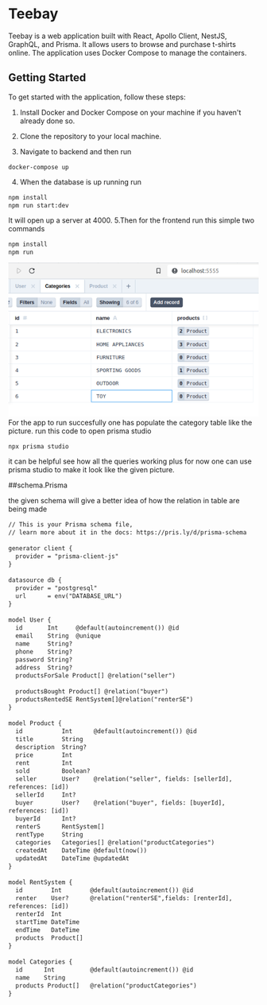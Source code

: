 # Teebay

Teebay is a web application built with React, Apollo Client, NestJS, GraphQL, and Prisma. It allows users to browse and purchase t-shirts online. The application uses Docker Compose to manage the containers.

## Getting Started

To get started with the application, follow these steps:

1. Install Docker and Docker Compose on your machine if you haven't already done so.

2. Clone the repository to your local machine.

3. Navigate to backend and then run

```
docker-compose up
```
4. When the database is up running run
```
npm install
npm run start:dev
```
It will open up a server  at 4000.
5.Then for the frontend run this simple two commands
```
npm install
npm run 
```
![Alt Text](category.png)
For the app to run succesfully one has populate the category table like the picture. 
run this code to open prisma studio
```
npx prisma studio
```
it can be helpful see how all the queries working plus for now one can use prisma studio to make it look like the given picture.

##schema.Prisma

the given schema will give a better idea of how the relation in table are being made
```
// This is your Prisma schema file,
// learn more about it in the docs: https://pris.ly/d/prisma-schema

generator client {
  provider = "prisma-client-js"
}

datasource db {
  provider = "postgresql"
  url      = env("DATABASE_URL")
}

model User {
  id       Int     @default(autoincrement()) @id
  email    String  @unique
  name     String?
  phone    String?
  password String?
  address  String?
  productsForSale Product[] @relation("seller")
 
  productsBought Product[] @relation("buyer")
  productsRentedSE RentSystem[]@relation("renterSE")
}

model Product {
  id           Int      @default(autoincrement()) @id
  title        String
  description  String?
  price        Int
  rent         Int
  sold         Boolean?
  seller       User?    @relation("seller", fields: [sellerId], references: [id])
  sellerId     Int?
  buyer        User?    @relation("buyer", fields: [buyerId], references: [id])
  buyerId      Int?
  renterS      RentSystem[]
  rentType     String
  categories   Categories[] @relation("productCategories")
  createdAt    DateTime @default(now())
  updatedAt    DateTime @updatedAt
}

model RentSystem {
  id        Int        @default(autoincrement()) @id
  renter    User?      @relation("renterSE",fields: [renterId], references: [id])
  renterId  Int
  startTime DateTime
  endTime   DateTime
  products  Product[]
}

model Categories {
  id      Int          @default(autoincrement()) @id
  name    String
  products Product[]   @relation("productCategories")
}

```
